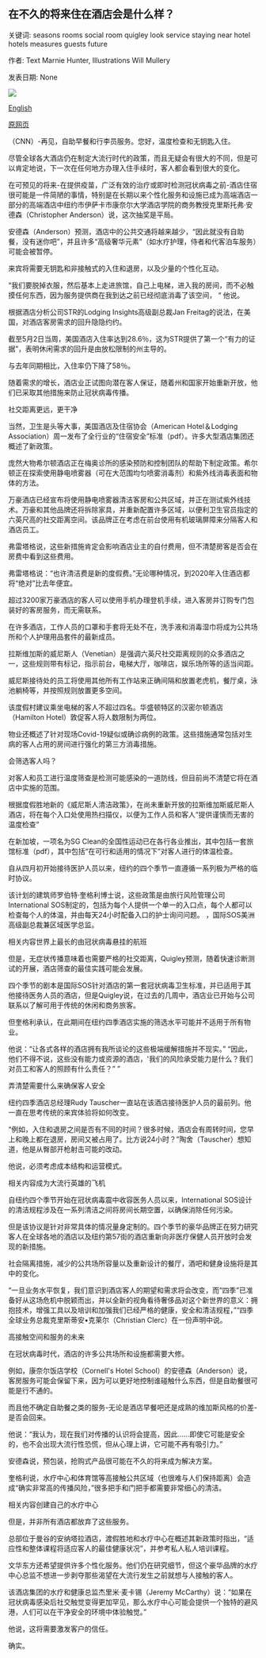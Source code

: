 ## 在不久的将来住在酒店会是什么样？

关键词: seasons rooms social room quigley look service staying near hotel hotels measures guests future

作者: Text Marnie Hunter, Illustrations Will Mullery

发表日期: None

![](https://cdn.cnn.com/cnnnext/dam/assets/200506162918-0428-travel-hotel-covid-concierge-after-super-tease.jpg)

[English](What%20will%20staying%20in%20a%20hotel%20look%20like%20in%20the%20near%20future%3F.md)

[原网页](https://edition.cnn.com/travel/article/hotels-safety-coronavirus/index.html)

（CNN）-再见，自助早餐和行李员服务。您好，温度检查和无钥匙入住。

尽管全球各大酒店仍在制定大流行时代的政策，而且无疑会有很大的不同，但是可以肯定地说，下一次在任何地方办理入住手续时，客人都会看到很大的变化。

在可预见的将来-在提供疫苗，广泛有效的治疗或即时检测冠状病毒之前-酒店住宿很可能是一件简陋的事情，特别是在长期以来个性化服务和设施已成为高端酒店一部分的高端酒店中纽约市伊萨卡市康奈尔大学酒店学院的商务教授克里斯托弗·安德森（Christopher Anderson）说，这次抽奖是平局。

安德森（Anderson）预测，酒店中的公共交通将越来越少，“因此就没有自助餐，没有迷你吧”，并且许多“高级奢华元素”（如水疗护理，侍者和代客泊车服务）可能会被暂停。

来宾将需要无钥匙和非接触式的入住和退房，以及少量的个性化互动。

“我们要脱掉衣服，然后基本上走进旅馆，自己上电梯，进入我的房间，而不必触摸任何东西，因为服务提供商在我到达之前已经彻底消毒了该空间， “ 他说。

根据酒店分析公司STR的Lodging Insights高级副总裁Jan Freitag的说法，在美国，对酒店客房需求的回升隐隐约约。

截至5月2日当周，美国酒店入住率达到28.6％，这为STR提供了第一个“有力的证据”，表明休闲需求的回升是由放松限制的州主导的。

与去年同期相比，入住率仍下降了58％。

随着需求的增长，酒店业正试图向潜在客人保证，随着州和国家开始重新开放，他们已采取其他措施来防止冠状病毒传播。

社交距离更远，更干净

当然，卫生是头等大事，美国酒店及住宿协会（American Hotel＆Lodging Association）周一发布了全行业的“住宿安全”标准（pdf）。许多大型酒店集团还概述了新政策。

庞然大物希尔顿酒店正在梅奥诊所的感染预防和控制团队的帮助下制定政策。希尔顿正在探索使用静电喷雾器（可在大范围均匀喷雾消毒剂）和紫外线消毒表面和物体的方法。

万豪酒店已经宣布将使用静电喷雾器清洁客房和公共区域，并正在测试紫外线技术。万豪和其他品牌还将拆除家具，并重新配置许多区域，以便利卫生官员指定的六英尺高的社交距离空间。该品牌正在考虑在前台使用有机玻璃屏障来分隔客人和酒店员工。

弗雷塔格说，这些新措施肯定会影响酒店业主的自付费用，但不清楚房客是否会在房费中看到这些费用。

弗雷塔格说：“也许清洁费是新的度假费。”无论哪种情况，到2020年入住酒店都将“绝对”比去年便宜。

超过3200家万豪酒店的客人可以使用手机办理登机手续，进入客房并订购专门包装好的客房服务，而无需联系。

在许多酒店，工作人员的口罩和手套将无处不在，洗手液和消毒湿巾将成为公共场所和个人护理用品套件的最新成员。

拉斯维加斯的威尼斯人（Venetian）是强调六英尺社交距离规则的众多酒店之一，这些规则带有标记，指示前台，电梯大厅，咖啡店，娱乐场所等的适当间距。

威尼斯接待处的员工将使用其他所有工作站来正确间隔和放置老虎机，餐厅桌，泳池躺椅等，并按照规则放置更多空间。

该度假村建议乘坐电梯的客人不超过四名。华盛顿特区的汉密尔顿酒店（Hamilton Hotel）敦促客人将人数限制为两位。

物业还概述了针对现场Covid-19疑似或确诊病例的政策。这些措施通常包括对生病的客人占用的房间进行强化的第三方消毒措施。

会筛选客人吗？

对客人和员工进行温度筛查是检测可能感染的一道防线，但目前尚不清楚它将在酒店中实施的范围。

根据度假胜地新的《威尼斯人清洁政策》，在尚未重新开放的拉斯维加斯威尼斯人酒店，将在每个入口处使用热扫描仪，以便为工作人员和客人“提供谨慎而无害的温度检查”

在新加坡，一项名为SG Clean的全国性运动已在各行各业推出，其中包括一套旅馆标准（pdf），其中包括“在可行和适用的情况下”对客人进行的体温检查。

自从四月初开始接待医护人员以来，纽约的四个季节一直遵循一系列极为严格的临时协议。

该计划的建筑师罗伯特·奎格利博士说，这些政策是由旅行风险管理公司International SOS制定的，包括为每个人提供一个单一的入口点，每个人都可以检查每个人的体温，并由每天24小时配备入口的护士询问问题。 ，国际SOS美洲高级副总裁兼区域医学总监。

相关内容世界上最长的由冠状病毒悬挂的航班

但是，无症状传播意味着也需要严格的社交距离，Quigley预测，随着快速诊断测试的开展，酒店筛查的最佳实践可能会发展。

四个季节的剧本是国际SOS针对酒店的第一套冠状病毒卫生标准，并已适用于其他接待医务人员的酒店，但是Quigley说，在过去的几周中，酒店业已开始与公司联系以了解可用于传统的休闲和商务旅客。

但奎格利承认，在此期间在纽约四季酒店实施的筛选水平可能并不适用于所有物业。

他说：“让各式各样的酒店拥有我所谈论的这些极端缓解措施并不现实。” “因此，他们不得不说，这些没有能力或资源的酒店，'我们的风险承受能力是什么？我们对员工和客人的照顾有什么责任？” ”

弄清楚需要什么来确保客人安全

纽约四季酒店总经理Rudy Tauscher一直站在该酒店接待医护人员的最前列。他一直在思考传统的来宾体验将如何改变。

“例如，入住和退房之间是否有不同的时间？很多时候，酒店会有周转时间，您早上和晚上都在退房，房间又被占用了。比方说24小时？”陶舍（Tauscher）想知道，他是从臀部开枪射击可能的改动。

他说，必须考虑成本结构和运营模式。

相关内容成为大流行英雄的飞机

自纽约四个季节开始在冠状病毒震中收容医务人员以来，International SOS设计的清洁规程涉及在一系列清洁之间将房间长期空置，以确保消除任何污染。

但是该协议是针对非常具体的情况量身定制的。四个季节的豪华品牌正在努力研究客人在全球各地的酒店以及纽约第57街的酒店重新向非医疗保健人员开放时会发现的新措施。

社会隔离措施，减少的公共场所容量以及重新设计的餐厅，酒吧和健身设施将是其中的变化。

“一旦业务水平恢复，我们意识到酒店客人的期望和需求将会改变，而“四季”已准备好从这场危机中脱颖而出，并以全新的视角看待奢侈品对这个新世界的意义：拥抱技术，增强工具以及培训和加强我们已经严格的健康，安全和清洁规程，”“四季全球业务总裁克里斯蒂安•克莱尔（Christian Clerc）在一份声明中说。

高接触空间和服务的未来

在冠状病毒时代，酒店的许多公共场所和设施都需要大修。

例如，康奈尔饭店学校（Cornell's Hotel School）的安德森（Anderson）说，客房服务可能会保留下来，因为可以更好地控制谁碰触什么东西，但是自助餐很可能是行不通的。

而且他不确定自助餐之类的服务-无论是酒店早餐吧还是成熟的维加斯风格的价差-是否会回来。

他说：“我认为，现在我们对传播的认识将会提高，因此……即使它可能是安全的，也不会出现大流行性恐慌，但从心理上讲，它可能不再有吸引力。”

安德森说，预包装，抢购式产品很可能在不久的将来成为解决方案。

奎格利说，水疗中心和体育馆等高接触公共区域（也很难与人们保持距离）会造成“确实非常高的传播风险，”很多把手和门把手都需要非常细心的清洁。

相关内容创建自己的水疗中心

但是，并非所有酒店都放弃了这些服务。

总部位于曼谷的安纳塔拉酒店，渡假胜地和水疗中心在概述其新政策时指出，“适应性和整体课程将适应客人的最佳健康状况”，并参考私人私人培训课程。

文华东方还希望提供许多个性化服务。他们仍在研究细节，但这个豪华品牌的水疗中心总监不想进一步剥夺那些渴望在大流行发生之前就想与人接触的客人。

该酒店集团的水疗和健康总监杰里米·麦卡锡（Jeremy McCarthy）说：“如果在冠状病毒感染后社交触觉变得更加罕见，那么水疗中心可能会提供一个独特的避风港，人们可以在干净安全的环境中体验触觉。”

他说，这将需要激发客户的信任。

确实。